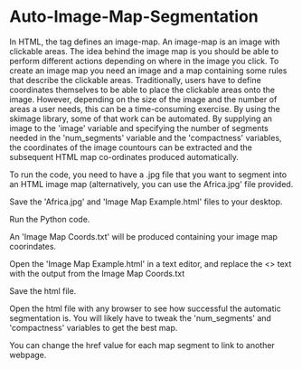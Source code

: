 # Auto-Image-Map-Segmentation
In HTML, the <map> tag defines an image-map. An image-map is an image with clickable areas. The idea behind the image map is you should be able to perform different actions depending on where in the image you click.  To create an image map you need an image and a map containing some rules that describe the clickable areas.  Traditionally, users have to define coordinates themselves to  be able to place the clickable areas onto the image.  However, depending on the size of the image and the number of areas a user needs, this can be a time-consuming exercise. By using the skimage library, some of that work can be automated.  By supplying an image to the 'image' variable and specifying  the number of segments needed in the 'num_segments' variable and the 'compactness' variables,  the coordinates of the image countours can be extracted and the subsequent HTML map co-ordinates produced automatically.

To run the code, you need to have a .jpg file that you want to segment into an HTML image map (alternatively, you can use the Africa.jpg' file provided.

Save the 'Africa.jpg' and 'Image Map Example.html' files to your desktop. 

Run the Python code.

An 'Image Map Coords.txt' will be produced containing your image map coorindates.

Open the 'Image Map Example.html' in a text editor, and replace the <<image map boiler plate>> text with the output from the Image Map        Coords.txt
  
Save the html file.

Open the html file with any browser to see how successful the automatic segmentation is. You will likely have to tweak the 'num_segments'   and 'compactness' variables to get the best map.
  
You can change the href value for each map segment to link to another webpage.

